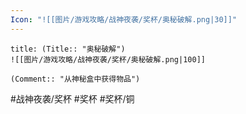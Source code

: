 ```yaml
---
Icon: "![[图片/游戏攻略/战神夜袭/奖杯/奥秘破解.png|30]]"
---
```

```ad-common-bronze-trophy
title: (Title:: "奥秘破解")
![[图片/游戏攻略/战神夜袭/奖杯/奥秘破解.png|100]]

(Comment:: "从神秘盒中获得物品")
```

#战神夜袭/奖杯 #奖杯 #奖杯/铜
